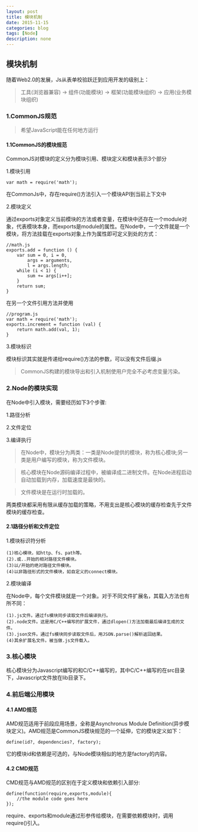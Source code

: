 ```yaml
---
layout: post
title: 模块机制
date: 2015-11-15
categories: blog
tags: [Node]
description: none
---
```


## 模块机制

随着Web2.0的发展，Js从表单校验跃迁到应用开发的级别上：

>工具(浏览器兼容) -> 组件(功能模块) -> 框架(功能模块组织) -> 应用(业务模块组织)

### 1.CommonJS规范

>希望JavaScript能在任何地方运行

#### 1.1CommonJS的模块规范

CommonJS对模块的定义分为模块引用、模块定义和模块表示3个部分

1.模块引用

    var math = require('math');

在CommonJs中，存在require()方法引入一个模块API到当前上下文中

2.模块定义

通过exports对象定义当前模块的方法或者变量，在模块中还存在一个module对象，代表模块本身，而exports是module的属性。在Node中，一个文件就是一个模块，将方法挂载在exports对象上作为属性即可定义到处的方式：

    //math.js
    exports.add = function () {
        var sum = 0, i = 0,
            args = arguments,
            l = args.length;
        while (i < 1) {
            sum += args[i++];
        }
        return sum;
    }

在另一个文件引用方法并使用

    //program.js
    var math = require('math');
    exports.increment = function (val) {
        return math.add(val, 1);
    }

3.模块标识

模块标识其实就是传递给require()方法的参数，可以没有文件后缀.js

>CommonJS构建的模块导出和引入机制使用户完全不必考虑变量污染。

### 2.Node的模块实现

在Node中引入模块，需要经历如下3个步骤:

1.路径分析

2.文件定位

3.编译执行

>在Node中，模块分为两类：一类是Node提供的模块，称为核心模块;另一类是用户编写的模块，称为文件模块。

>核心模块在Node源码编译过程中，被编译成二进制文件。在Node进程启动自动加载到内存，加载速度是最快的。

>文件模块是在运行时加载的。

两类模块都采用有限从缓存加载的策略，不用支出是核心模块的缓存检查先于文件模块的缓存检查。

#### 2.1路径分析和文件定位

1.模块标识符分析

    (1)核心模块，如http、fs、path等。
    (2).或..开始的相对路径文件模块。
    (3)以/开始的绝对路径文件模块。
    (4)以非路径形式的文件模块，如自定义的connect模块。

2.模块编译

在Node中，每个文件模块就是一个对象。对于不同文件扩展名，其载入方法也有所不同：

    (1).js文件。通过fs模块同步读取文件后编译执行。
    (2).node文件。这是用C/C++编写的扩展文件，通过dlopen()方法加载最后编译生成的文件。
    (3).json文件。通过fs模块同步读取文件后，用JSON.parse()解析返回结果。
    (4)其余扩展名文件。被当做.js文件载入。

### 3.核心模块

核心模块分为Javascript编写的和C/C++编写的，其中C/C++编写的在src目录下，Javascript文件放在lib目录下。

### 4.前后端公用模块

#### 4.1 AMD规范

AMD规范适用于前段应用场景，全称是Asynchronus Module Definition(异步模块定义)。AMD规范是CommonJS模块规范的一个延伸，它的模块定义如下：

    define(id?, dependencies?, factory);

它的模块id和依赖是可选的，与Node模块相似的地方是factory的内容。

#### 4.2 CMD规范

CMD规范与AMD规范的区别在于定义模块和依赖引入部分:

    define(function(require,exports,module){
        //the module code goes here
    });

require、exports和module通过形参传给模块，在需要依赖模块时，调用require()引入。

